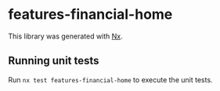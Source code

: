 # features-financial-home

This library was generated with [Nx](https://nx.dev).

## Running unit tests

Run `nx test features-financial-home` to execute the unit tests.
